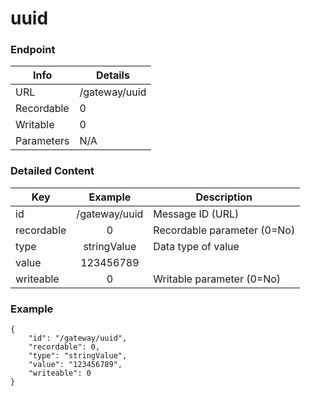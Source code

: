# uuid



### Endpoint

| Info  | Details |
| ------------- | ------------- |
| URL   | /gateway/uuid   |
| Recordable   | 0   |
| Writable   | 0   |
| Parameters  | N/A  |

### Detailed Content

|  Key  | Example | Description |
| ------------- | :------: | ------------------------------ |
|  id | /gateway/uuid | Message ID (URL) |
|  recordable | 0 | Recordable parameter (0=No) |
|  type | stringValue | Data type of value |
|  value | 123456789 |  |
|  writeable | 0 | Writable parameter (0=No) |

### Example
```
{
    "id": "/gateway/uuid",
    "recordable": 0,
    "type": "stringValue",
    "value": "123456789",
    "writeable": 0
}
```
